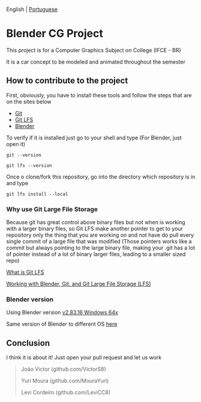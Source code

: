 English | [Portuguese](README.ptbr.md)

# Blender CG Project

This project is for a Computer Graphics Subject on College (IFCE - BR)

It is a car concept to be modeled and animated throughout the semester

## How to contribute to the project

First, obviously, you have to install these tools and follow the steps that are on the sites below

-   [Git](https://git-scm.com/downloads)
-   [Git LFS](https://git-lfs.github.com/)
-   [Blender](https://www.blender.org/download/)

To verify if it is installed just go to your shell and type (For Blender, just open it)

`git --version`

`git lfs --version`

Once o clone/fork this repository, go into the directory which repository is in and type

`git lfs install --local`

### Why use Git Large File Storage

Because git has great control above binary files but not when is working with a larger binary files, so Git LFS make another pointer to get to your repository only the thing that you are working on and not have do pull every single commit of a large file that was modified (Those pointers works like a commit but always pointing to the large binary file, making your .git has a lot of pointer instead of a lot of binary larger files, leading to a smaller sized repo)

[^References]: About all README.md knowledge and beyond

[What is Git LFS](https://www.youtube.com/watch?v=9gaTargV5BY)

[Working with Blender, Git, and Git Large File Storage (LFS)](https://creativepolygon.com/tutorials/working-with-blender-git-and-git-large-file-storage-lfs)

### Blender version

Using Blender version [v2.83.16 Windows 64x](https://download.blender.org/release/Blender2.83/blender-2.83.16-windows-x64.zip) 

Same version of Blender to different OS [here](https://download.blender.org/release/Blender2.83/)

## Conclusion

I think it is about it! Just open your pull request and let us work

[^Team]: Project Team at CG Subject

>   João Victor (github.com/VictorS8)
>
>   Yuri Moura (github.com/MouraYuri)
>
>   Levi Cordeiro (github.com/LeviCC8)

